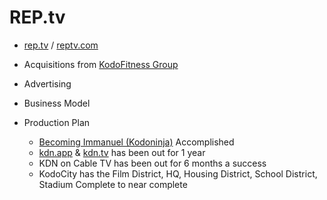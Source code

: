 # REP.tv

- [rep.tv](http://rep.tv) / [reptv.com](http://reptv.com)
- Acquisitions from [KodoFitness Group](../KodoFitness%20Group%2010fe5e0bee6e8019b9ccd86aeab15183.md)
- Advertising
- Business Model
- Production Plan
    - [Becoming Immanuel (Kodoninja)](../Kodoninja%20Group%2010fe5e0bee6e80c0912cd99ba0718515/Becoming%20Immanuel%20(Kodoninja)%20110e5e0bee6e80d6939ec6fd185608a4.md)  Accomplished
    - [kdn.app](http://kdn.app) & [kdn.tv](http://kdn.tv) has been out for 1 year
    - KDN on Cable TV has been out for 6 months a success
    - KodoCity has the Film District, HQ, Housing District, School District, Stadium Complete to near complete
    
    <aside>
    